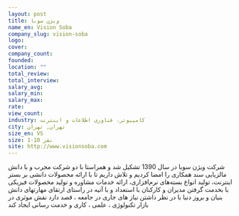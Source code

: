 ```yaml
---
layout: post
title: ویژن سوبا
name_en: Vision Soba
company_slug: vision-soba
logo: 
cover: 
company_count:
founded:
location: ""
total_review: 
total_interview: 
salary_avg: 
salary_min: 
salary_max: 
rate: 
view_count: 
industry: کامپیوتر، فناوری اطلاعات و اینترنت
city: تهران, تهران
size_en: VS
size: 1-10 نفر
site: http://www.visionsoba.com
---
```


شرکت ویژن سوبا در سال 1390 تشکیل شد و همراستا با دو شرکت مجرب و با دانش مالزیایی سند همکاری را امضا کردیم و تلاش داریم تا با ارائه محصولات دانشی بر بستر اینترنت، تولید انواع بسته‌های نرم‌افزاری، ارائه خدمات مشاوره و تولید محصولات فیزیکی با بخدمت گرفتن مدیران و کارکنان با استعداد و با آتیه در راستای ارتقای مهارتهای دانش بنیان و بروز دنیا با در نظر داشتن نیاز های جاری در جامعه ، قصد دارد نقش موثری در بازار تکنولوژی ، علمی ، کاری و خدمت رسانی ایجاد کند
